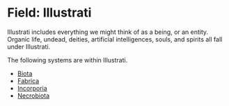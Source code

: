 # Field: Illustrati

<meta property="og:description" content="Illustrati includes everything we might think of as a being, or an entity.">

Illustrati includes everything we might think of as a being, or an entity. Organic life, undead, deities, artificial intelligences, souls, and spirits all fall under Illustrati.

The following systems are within Illustrati.

- [Biota](biota/introduction.md)
- [Fabrica](fabrica/introduction.md)
- [Incorporia](incorporia/introduction.md)
- [Necrobiota](necrobiota/introduction.md)